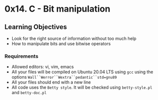 # 0x14. C - Bit manipulation

## Learning Objectives
* Look for the right source of information without too much help
* How to manipulate bits and use bitwise operators

### Requirements
* Allowed editors: vi, vim, emacs
* All your files will be compiled on Ubuntu 20.04 LTS using `gcc` using the options `Wall``Werror``Wextra``pedantic``std=gnu89`
* All your files should end with a new line
* All code uses the `Betty style`. It will be checked using `betty-style.pl` and `betty-doc.pl`

